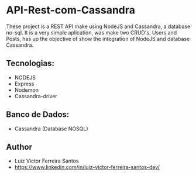 # API-Rest-com-Cassandra
These project is a REST API make using NodeJS and Cassandra, a database no-sql. It is a very simple
aplication, was make two CRUD's, Users and Posts, has up the objective of show the integration of NodeJS and database Cassandra.


## Tecnologias:
* NODEJS
* Express
* Nodemon
* Cassandra-driver

## Banco de Dados:
* Cassandra (Database NOSQL)

## Author
* Luiz Victor Ferreira Santos
* https://www.linkedin.com/in/luiz-victor-ferreira-santos-dev/